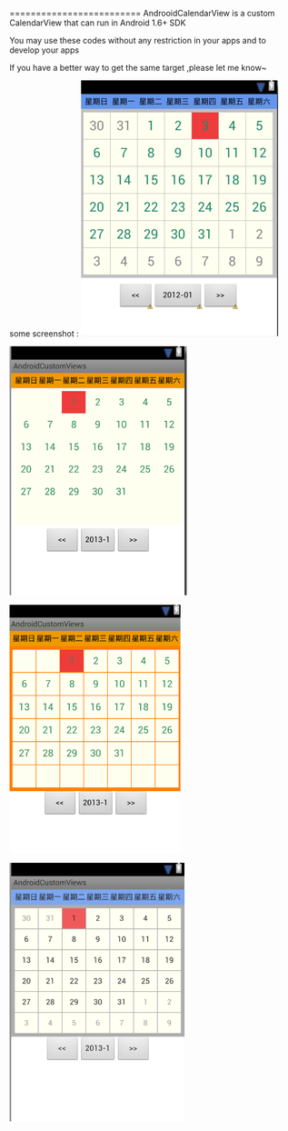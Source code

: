 =========================
 AndrooidCalendarView is a custom CalendarView that can run in Android 1.6+ SDK 

 You may use these codes without any restriction in your apps and to develop your apps
 
 If you have a better way to get the same target ,please let me know~
 
  some screenshot :
  ![](https://github.com/SwordBearer/AndroidCalendarView/raw/master/calendarView_scrshoot1.png)

  ![](https://github.com/SwordBearer/AndroidCalendarView/raw/master/calendarView_scrshoot2.png)

  ![](https://github.com/SwordBearer/AndroidCalendarView/raw/master/calendarView_scrshoot3.png)

  ![](https://github.com/SwordBearer/AndroidCalendarView/raw/master/calendarView_scrshoot4.png)
